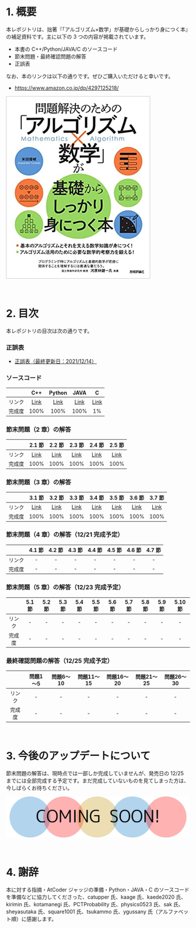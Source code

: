 # 1. 概要
本レポジトリは、拙著『「アルゴリズム×数学」が基礎からしっかり身につく本』の補足資料です。主に以下の 3 つの内容が掲載されています。

* 本書の C++/Python/JAVA/C のソースコード
* 節末問題・最終確認問題の解答
* 正誤表

なお、本のリンクは以下の通りです。ぜひご購入いただけると幸いです。

* https://www.amazon.co.jp/dp/4297125218/

![ ](/fig/toppage-001.png)

<br />

# 2. 目次
本レポジトリの目次は次の通りです。

### 正誤表
* [正誤表（最終更新日：2021/12/14）](https://github.com/E869120/math-algorithm-book/blob/main/errata.md)

### ソースコード
| | C++ | Python | JAVA | C |
|:---:|:---:|:---:|:---:|:---:|
| リンク | [Link](https://github.com/E869120/math-algorithm-book/tree/main/codes/cpp) | [Link](https://github.com/E869120/math-algorithm-book/tree/main/codes/python) | [Link](https://github.com/E869120/math-algorithm-book/tree/main/codes/java) | [Link](https://github.com/E869120/math-algorithm-book/tree/main/codes/c) |
| 完成度 | 100% | 100% | 100% | 1% |

### 節末問題（2 章）の解答
| | 2.1 節 | 2.2 節 | 2.3 節 | 2.4 節 | 2.5 節 |
|:---:|:---:|:---:|:---:|:---:|:---:|
| リンク | [Link](https://github.com/E869120/math-algorithm-book/tree/main/editorial/chap2-1) | [Link](https://github.com/E869120/math-algorithm-book/tree/main/editorial/chap2-2) | [Link](https://github.com/E869120/math-algorithm-book/tree/main/editorial/chap2-3) | [Link](https://github.com/E869120/math-algorithm-book/tree/main/editorial/chap2-4) | [Link](https://github.com/E869120/math-algorithm-book/tree/main/editorial/chap2-5) |
| 完成度 | 100% | 100% | 100% | 100% | 100% |

### 節末問題（3 章）の解答
| | 3.1 節 | 3.2 節 | 3.3 節 | 3.4 節 | 3.5 節 | 3.6 節 | 3.7 節 |
|:---:|:---:|:---:|:---:|:---:|:---:|:---:|:---:|
| リンク | [Link](https://github.com/E869120/math-algorithm-book/tree/main/editorial/chap3-1) | [Link](https://github.com/E869120/math-algorithm-book/tree/main/editorial/chap3-2) | [Link](https://github.com/E869120/math-algorithm-book/tree/main/editorial/chap3-3) | [Link](https://github.com/E869120/math-algorithm-book/tree/main/editorial/chap3-4) | [Link](https://github.com/E869120/math-algorithm-book/tree/main/editorial/chap3-5) | [Link](https://github.com/E869120/math-algorithm-book/tree/main/editorial/chap3-6) | [Link](https://github.com/E869120/math-algorithm-book/tree/main/editorial/chap3-7) |
| 完成度 | 100% | 100% | 100% | 100% | 100% | 100% | 100% |

### 節末問題（4 章）の解答（12/21 完成予定）
| | 4.1 節 | 4.2 節 | 4.3 節 | 4.4 節 | 4.5 節 | 4.6 節 | 4.7 節 |
|:---:|:---:|:---:|:---:|:---:|:---:|:---:|:---:|
| リンク | - | - | - | - | - | - | - |
| 完成度 | - | - | - | - | - | - | - |

### 節末問題（5 章）の解答（12/23 完成予定）
| | 5.1 節 | 5.2 節 | 5.3 節 | 5.4 節 | 5.5 節 | 5.6 節 | 5.7 節 | 5.8 節 | 5.9 節 | 5.10 節 |
|:---:|:---:|:---:|:---:|:---:|:---:|:---:|:---:|:---:|:---:|:---:|
| リンク | - | - | - | - | - | - | - | - | - | - |
| 完成度 | - | - | - | - | - | - | - | - | - | - |

### 最終確認問題の解答（12/25 完成予定）
| | 問題1～5 | 問題6～10 | 問題11～15 | 問題16～20 | 問題21～25 | 問題26～30 |
|:---:|:---:|:---:|:---:|:---:|:---:|:---:|
| リンク | - | - | - | - | - | - |
| 完成度 | - | - | - | - | - | - |

<br />

# 3. 今後のアップデートについて
節末問題の解答は、現時点では一部しか完成していませんが、発売日の 12/25 までには全部完成する予定です。まだ完成していないものを見てしまった方は、今しばらくお待ちください。

![ ](/fig/toppage-002.jpg)

<br />

# 4. 謝辞
本に対する指摘・AtCoder ジャッジの準備・Python・JAVA・C のソースコードを準備などに協力してくださった、catupper 氏、kaage 氏、kaede2020 氏、kirimin 氏、kotamanegi 氏、PCTProbability 氏、physics0523 氏、sak 氏、sheyasutaka 氏、square1001 氏、tsukammo 氏、ygussany 氏（アルファベット順）に感謝します。

